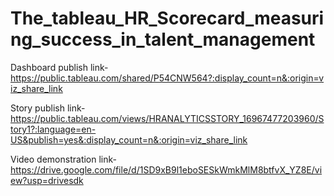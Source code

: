# The_tableau_HR_Scorecard_measuring_success_in_talent_management


Dashboard publish link-https://public.tableau.com/shared/P54CNW564?:display_count=n&:origin=viz_share_link

Story publish link-https://public.tableau.com/views/HRANALYTICSSTORY_16967477203960/Story1?:language=en-US&publish=yes&:display_count=n&:origin=viz_share_link

Video demonstration link-https://drive.google.com/file/d/1SD9xB9l1eboSESkWmkMlM8btfvX_YZ8E/view?usp=drivesdk
